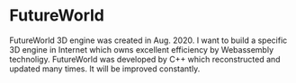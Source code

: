 # FutureWorld
FutureWorld 3D engine was created in Aug. 2020.  I want to build a specific 3D engine in Internet which owns excellent efficiency by Webassembly technoligy.  FutureWorld was developed by C++ which reconstructed and  updated many times. It will be improved constantly. 
